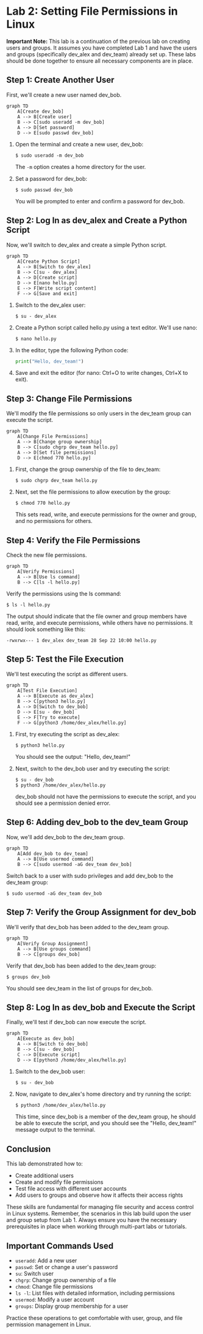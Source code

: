 # Lab 2: Setting File Permissions in Linux 

**Important Note:** This lab is a continuation of the previous lab on creating users and groups. It assumes you have completed Lab 1 and have the users and groups (specifically dev_alex and dev_team) already set up. These labs should be done together to ensure all necessary components are in place.

## Step 1: Create Another User

First, we'll create a new user named dev_bob.

```mermaid
graph TD
    A[Create dev_bob]
    A --> B[Create user]
    B --> C[sudo useradd -m dev_bob]
    A --> D[Set password]
    D --> E[sudo passwd dev_bob]
```

1. Open the terminal and create a new user, dev_bob:
   ```
   $ sudo useradd -m dev_bob
   ```
   The `-m` option creates a home directory for the user.

2. Set a password for dev_bob:
   ```
   $ sudo passwd dev_bob
   ```
   You will be prompted to enter and confirm a password for dev_bob.

## Step 2: Log In as dev_alex and Create a Python Script

Now, we'll switch to dev_alex and create a simple Python script.

```mermaid
graph TD
    A[Create Python Script]
    A --> B[Switch to dev_alex]
    B --> C[su - dev_alex]
    A --> D[Create script]
    D --> E[nano hello.py]
    E --> F[Write script content]
    F --> G[Save and exit]
```

1. Switch to the dev_alex user:
   ```
   $ su - dev_alex
   ```

2. Create a Python script called hello.py using a text editor. We'll use nano:
   ```
   $ nano hello.py
   ```

3. In the editor, type the following Python code:
   ```python
   print("Hello, dev_team!")
   ```

4. Save and exit the editor (for nano: Ctrl+O to write changes, Ctrl+X to exit).

## Step 3: Change File Permissions

We'll modify the file permissions so only users in the dev_team group can execute the script.

```mermaid
graph TD
    A[Change File Permissions]
    A --> B[Change group ownership]
    B --> C[sudo chgrp dev_team hello.py]
    A --> D[Set file permissions]
    D --> E[chmod 770 hello.py]
```

1. First, change the group ownership of the file to dev_team:
   ```
   $ sudo chgrp dev_team hello.py
   ```

2. Next, set the file permissions to allow execution by the group:
   ```
   $ chmod 770 hello.py
   ```
   This sets read, write, and execute permissions for the owner and group, and no permissions for others.

## Step 4: Verify the File Permissions

Check the new file permissions.

```mermaid
graph TD
    A[Verify Permissions]
    A --> B[Use ls command]
    B --> C[ls -l hello.py]
```

Verify the permissions using the ls command:
```
$ ls -l hello.py
```
The output should indicate that the file owner and group members have read, write, and execute permissions, while others have no permissions. It should look something like this:
```
-rwxrwx--- 1 dev_alex dev_team 28 Sep 22 10:00 hello.py
```

## Step 5: Test the File Execution

We'll test executing the script as different users.

```mermaid
graph TD
    A[Test File Execution]
    A --> B[Execute as dev_alex]
    B --> C[python3 hello.py]
    A --> D[Switch to dev_bob]
    D --> E[su - dev_bob]
    E --> F[Try to execute]
    F --> G[python3 /home/dev_alex/hello.py]
```

1. First, try executing the script as dev_alex:
   ```
   $ python3 hello.py
   ```
   You should see the output: "Hello, dev_team!"

2. Next, switch to the dev_bob user and try executing the script:
   ```
   $ su - dev_bob
   $ python3 /home/dev_alex/hello.py
   ```
   dev_bob should not have the permissions to execute the script, and you should see a permission denied error.

## Step 6: Adding dev_bob to the dev_team Group

Now, we'll add dev_bob to the dev_team group.

```mermaid
graph TD
    A[Add dev_bob to dev_team]
    A --> B[Use usermod command]
    B --> C[sudo usermod -aG dev_team dev_bob]
```

Switch back to a user with sudo privileges and add dev_bob to the dev_team group:
```
$ sudo usermod -aG dev_team dev_bob
```

## Step 7: Verify the Group Assignment for dev_bob

We'll verify that dev_bob has been added to the dev_team group.

```mermaid
graph TD
    A[Verify Group Assignment]
    A --> B[Use groups command]
    B --> C[groups dev_bob]
```

Verify that dev_bob has been added to the dev_team group:
```
$ groups dev_bob
```
You should see dev_team in the list of groups for dev_bob.

## Step 8: Log In as dev_bob and Execute the Script

Finally, we'll test if dev_bob can now execute the script.

```mermaid
graph TD
    A[Execute as dev_bob]
    A --> B[Switch to dev_bob]
    B --> C[su - dev_bob]
    C --> D[Execute script]
    D --> E[python3 /home/dev_alex/hello.py]
```

1. Switch to the dev_bob user:
   ```
   $ su - dev_bob
   ```

2. Now, navigate to dev_alex's home directory and try running the script:
   ```
   $ python3 /home/dev_alex/hello.py
   ```
   This time, since dev_bob is a member of the dev_team group, he should be able to execute the script, and you should see the "Hello, dev_team!" message output to the terminal.

## Conclusion

This lab demonstrated how to:
- Create additional users
- Create and modify file permissions
- Test file access with different user accounts
- Add users to groups and observe how it affects their access rights

These skills are fundamental for managing file security and access control in Linux systems. Remember, the scenarios in this lab build upon the user and group setup from Lab 1. Always ensure you have the necessary prerequisites in place when working through multi-part labs or tutorials.

## Important Commands Used
- `useradd`: Add a new user
- `passwd`: Set or change a user's password
- `su`: Switch user
- `chgrp`: Change group ownership of a file
- `chmod`: Change file permissions
- `ls -l`: List files with detailed information, including permissions
- `usermod`: Modify a user account
- `groups`: Display group membership for a user

Practice these operations to get comfortable with user, group, and file permission management in Linux.
